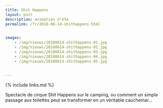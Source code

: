 ```yaml
---
title: Shit Happens
layout: post
description: animation d'été
permalink: /fr/2018-08-14-shithappens.html

    
images: 
    - /img/nieuws/20180814-shithappens-01.jpg
    - /img/nieuws/20180814-shithappens-02.jpg
    - /img/nieuws/20180814-shithappens-03.jpg
    - /img/nieuws/20180814-shithappens-04.jpg
    - /img/nieuws/20180814-shithappens-05.jpg
    
    
---
```


{% include links.md %}

Spectacle de cirque Shit Happens sur le camping, ou comment un simple passage aux toilettes peut se transformer en un véritable cauchemar...
